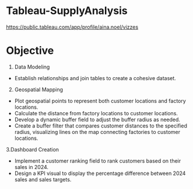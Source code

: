 # Tableau-SupplyAnalysis

https://public.tableau.com/app/profile/aina.noel/vizzes 

# Objective

1. Data Modeling

  * Establish relationships and join tables to create a cohesive dataset.

2.  Geospatial Mapping

  * Plot geospatial points to represent both customer locations and factory locations.
  * Calculate the distance from factory locations to customer locations.
  * Develop a dynamic buffer field to adjust the buffer radius as needed.
  * Create a buffer filter that compares customer distances to the specified radius, visualizing lines on the map connecting factories to customer locations.

3.Dashboard Creation

  * Implement a customer ranking field to rank customers based on their sales in 2024.
  * Design a KPI visual to display the percentage difference between 2024 sales and sales targets.

   
